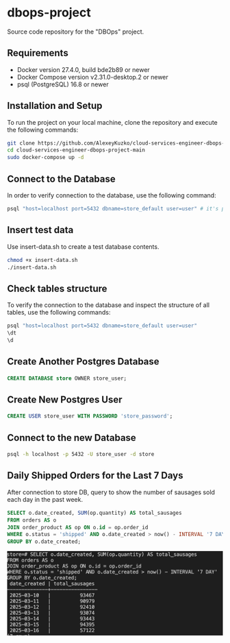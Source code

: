 # dbops-project
Source code repository for the "DBOps" project.

## Requirements
* Docker version 27.4.0, build bde2b89 or newer
* Docker Compose version v2.31.0-desktop.2 or newer
* psql (PostgreSQL) 16.8 or newer

## Installation and Setup
To run the project on your local machine, clone the repository and execute the following commands:
```bash
git clone https://github.com/AlexeyKuzko/cloud-services-engineer-dbops-project-main.git
cd cloud-services-engineer-dbops-project-main
sudo docker-compose up -d
```

## Connect to the Database
In order to verify connection to the database, use the following command:
```bash
psql "host=localhost port=5432 dbname=store_default user=user" # it's predefined in docker-compose file
```

## Insert test data
Use insert-data.sh to create a test database contents.
```bash
chmod +x insert-data.sh
./insert-data.sh
```

## Check tables structure
To verify the connection to the database and inspect the structure of all tables, use the following commands:
```bash
psql "host=localhost port=5432 dbname=store_default user=user"
\dt
\d
```

## Create Another Postgres Database
```sql
CREATE DATABASE store OWNER store_user;
```

## Create New Postgres User
```sql
CREATE USER store_user WITH PASSWORD 'store_password';
```

## Connect to the new Database
```bash
psql -h localhost -p 5432 -U store_user -d store
```

## Daily Shipped Orders for the Last 7 Days
After connection to store DB, query to show the number of sausages sold each day in the past week.
```sql
SELECT o.date_created, SUM(op.quantity) AS total_sausages
FROM orders AS o
JOIN order_product AS op ON o.id = op.order_id
WHERE o.status = 'shipped' AND o.date_created > now() - INTERVAL '7 DAY'
GROUP BY o.date_created;
```

![image](https://github.com/AlexeyKuzko/cloud-services-engineer-dbops-project-main/blob/main/success.png)
